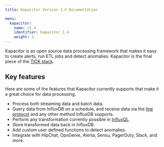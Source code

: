 ```yaml
---
title: Kapacitor Version 1.4 Documentation

menu:
  kapacitor:
    name: v1.4
    identifier: kapacitor_1_4
    weight: 1 
---
```


Kapacitor is an open source data processing framework that makes it easy to create
alerts, run ETL jobs and detect anomalies.
Kapacitor is the final piece of the [TICK stack](https://influxdata.com/time-series-platform/).

## Key features

Here are some of the features that Kapacitor currently supports that make it a
great choice for data processing.

* Process both streaming data and batch data.
* Query data from InfluxDB on a schedule, and receive data via the
[line protocol](/influxdb/v1.3/write_protocols/line/) and any other method InfluxDB supports.
* Perform any transformation currently possible in [InfluxQL](/influxdb/v1.3/query_language/spec/).
* Store transformed data back in InfluxDB.
* Add custom user defined functions to detect anomalies.
* Integrate with HipChat, OpsGenie, Alerta, Sensu, PagerDuty, Slack, and more.
